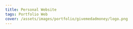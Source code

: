 ```yaml
---
title: Personal Website 
tags: Portfolio Web
cover: /assets/images/portfolio/givemedadmoney/logo.png
---
```


